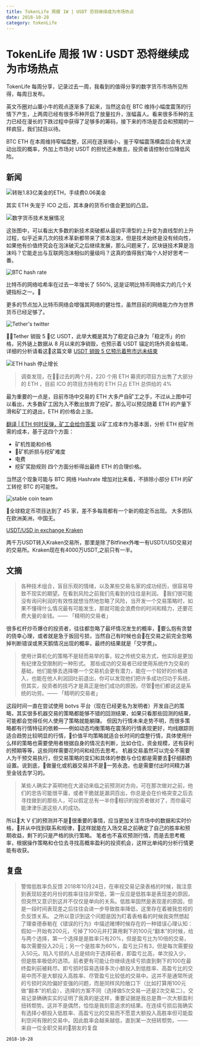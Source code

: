 ```yaml
---
title: TokenLife 周报 1W | USDT 恐将继续成为市场热点
date: 2018-10-28
category: tokenLife
---
```


# TokenLife 周报 1W : USDT 恐将继续成为市场热点

TokenLife 每周分享，记录过去一周，我看到的值得分享的数字货币市场所见所得，每周日发布。

英文币圈对山寨小牛的观点逐渐多了起来，当然这会在 BTC 维持小幅度震荡的行情下产生，上两周已经有很多币种开启了放量拉升，涨幅喜人。看来很多币种的主力已经在漫长的下跌过程中获得了足够多的筹码，接下来的市场是否会和预期的一样疯狂，我们拭目以待。

BTC  ETH 在本周维持窄幅盘整，区间在逐渐缩小，鉴于窄幅震荡横盘后会有大波动出现的概率，外加上市场对 USDT 的担忧还未散去，投资者请控制仓位降低风险。

## 新闻

![转账1.83亿美金的ETH，手续费0.06美金](https://trello-attachments.s3.amazonaws.com/5b8642b60d0d174068e2ed5d/5bcd7b3f7dc30335e3e4fe07/b484001f946be6f71c5e32068aae9098/image.png) 

其实 ETH 失宠于 ICO 之后，其本身的货币价值会更加的凸显。


![数字货币技术发展情况](https://trello-attachments.s3.amazonaws.com/5aceaf1164c86a15f5956cda/5bcd7b3f7dc30335e3e4fe07/fc4e620c70460f43ee53894788cfb451/image.png) 

这张图中，可以看出大多数的新技术突破都从最初平滑型的上升变为直线型的上升过程，似乎近来几次的技术革新都带来了资本泡沫，但是技术始终是没有倾向性，如果他有价值终究会在泡沫破灭之后继续发展，那么问题来了，区块链技术算是泡沫吗？它能走出与互联网泡沫相似的量级吗？这真的值得我们每个人好好思考一番。


![BTC hash rate](https://trello-attachments.s3.amazonaws.com/5aceaf1164c86a15f5956cda/5bcd7b3f7dc30335e3e4fe07/324706de2802cbd4d19ff723a771b949/DqRuBPxUUAAUvBm.jpg) 

比特币的网络哈希率在过去一年增长了 550%, 这是证明比特币网络实力的几个关键指标之一。

更多的节点加入比特币网络会增强其网络的健壮性，虽然目前的网络能力作为世界货币已经足够了。


![Tether's twitter](https://trello-attachments.s3.amazonaws.com/5aceaf1164c86a15f5956cda/5bcd7b3f7dc30335e3e4fe07/0e0d9ffea9445af6e784a9f19bc0b297/image.png) 

Tether 销毁 5 亿 USDT，此举大概是其为了稳定自己身为「稳定币」的价格，另外链上数据从 8 月以来的净销毁，也预示着 USDT 锚定的场外资金枯竭，详细的分析请看这这篇文章
[USDT 销毁 5 亿预示着熊市远未结束](https://www.jianshu.com/p/fb6a3ef4a543)


![ETH hash 停止增长](https://trello-attachments.s3.amazonaws.com/5aceaf1164c86a15f5956cda/5bcd7b3f7dc30335e3e4fe07/983a102791049e94d342179b09f94045/ueditor_bdc877352f6c50ee8f9ce833837618db.jpg) 

>调查发现，在过去的两个月，220 个用 ETH 募资的项目方出售了大部分的 ETH ，目前 ICO 的项目方持有的 ETH 只占 ETH 总供给的 4%

最为重要的一点是，目前市场中交易的 ETH 大多产自矿工之手，不过从上图中可以看出，大多数矿工因为入不敷出放弃了挖矿。那么可以预见随着 ETH 的产量下滑和矿工的退出，ETH 的价格会上涨。


[翻译 | ETH 何时反弹，矿工会给你答案](https://www.jianshu.com/p/17c3532cd675) 以矿工成本作为基本面，分析 ETH 挖矿所需的成本，基于这四个方面：
- 矿机性能和价格
- 矿机折损与挖矿难度
- 电费
- 挖矿奖励规则
四个方面分析得出最终 ETH 的合理价格。

当然这个现象可能与 BTC 网络 Hashrate 增加对比来看，不排除小部分 ETH 的矿工转挖 BTC 的可能性。


![stable coin team](https://trello-attachments.s3.amazonaws.com/5aceaf1164c86a15f5956cda/5bcd7b3f7dc30335e3e4fe07/1dc430de25e6563008b557ce22e692ef/DqUqGa2X0AEoxex.jpg)

全球稳定币项目达到了 45 家，差不多每周都有一个新的稳定币出现。
大多团队在欧洲美洲，中国无。


[USDT/USD in exchange Kraken](https://trello-attachments.s3.amazonaws.com/5aceaf1164c86a15f5956cda/5bcd7b3f7dc30335e3e4fe07/adee8e3a32c5aa66c12773926c0f8e59/image.png) 

两千万USDT转入Kraken交易所，那里是除了Bitfinex外唯一有USDT/USD交易对的交易所。Kraken现在有4000万USDT,之前只有一半。


## 文摘

>各种技术组合，盲目乐观的情绪，以及某些交易名家的成功经历，很容易导致不现实的期望。在看到风险之前我们先看到的往往是利润。 我们很可能没有询问利润的有效性就想当然地忽略了风险，当开发一个交易策略时，如果不懂得什么情况最有可能发生，那就可能会浪费你的时间和精力，还要花费大量的金钱。—— 「精明的交易者」

很多杠杆炒币爆仓的投资者，往往都忽略了最坏情况发生的概率，要么抱有贪婪的侥幸心理，或者就是急于扳回亏损，当然自己有时候也会在交易之前完全忽略掉判断错误或黑天鹅情况出现的概率，最终的结果就是「交学费」。

> 使用计算机化的策略不是轻而易举的事，较之传统交易方式，他实际是更加有纪律及受限制的一种形式。
那些成功的交易者已经使用系统作为交易的基础，他们能够去选择哪一个交易机会更有潜力，能在一个较好的价格进入，也能在他人利润回吐前退出，你可以发现他们把许多成功归功于系统，但其实，投资者的技巧才是真正是他们成功的原因，尽管他们都说这是系统的功劳。—— 「精明的交易者」

这段时间一直在尝试使用 botvs 平台（现在已经更名为发明者）开发自己的策略，其实很多机器交易的策略都能够不错的回测结果，如果只看那些回测的结果，可能都会觉得任何人使用了策略就能躺赚。
但因为行情未来走势不明，而很多策略都有行情特征的依赖——例如动态均衡策略在震荡的行情表现更好，均线跟踪则适合趋势比较明显的行情，价值平均策略就适合长时间的盘整行情，具体使用什么样的策略也需要使用者根据自身的情况去判断，比如仓位，资金规模，还有获利的预期等等，这些同样需要花时间和经历去思考。
机器交易虽然可以完全不需要人为干预交易执行，但交易策略的变幻和具体的参数与仓位都是需要去仔细斟酌设置。说到底，做量化或机器交易并不是一劳永逸，也是需要付出时间精力甚至金钱去学习的。


> 某些人确实才英明地在大波动来临之前预测对方向，可在那次做对之前，他们的忠告可能很平庸，或者干脆就是漏洞百出，你总是会在价格突变之后去寻找做到的那些人，可以假定总有一半你相识的投资者做对了，而你最可能津津乐道这些人的成功。

所以大 V 们的预测并不是很重要的事情，应当更加关注市场中的数据和实时价格，并从中找到联系和规律，这样就能在入场交易之前确定了自己的胜率和预期收益，剩下的只是严格的执行策略。
笔者也不喜欢预测行情，而是去思考概率，根据操作策略和仓位去寻找高概率盈利的投资机会，这样比单纯的分析行情更能有收获。

## 复盘

> 警惕低胜率负反馈
2018年10月24日，在审视交易记录表格的时候，我注意到表现较差的月份的胜率往往非常低，第一反应是低胜率是表现差的原因，但突然又意识到这并不仅仅是单向的关系。低胜率固然是表现差的原因，但是一段时间表现差之后往往会进一步导致胜率降低，这里存在着被我忽视的负反馈关系。
之所以意识到这个问题是因为盯着表格看的时候我突然想起了理查德泰勒在《错误的行为》中描述赌博时候存在的一种错误心理认知：假如一开始有200元，亏掉了100元并打算用剩下的100元“翻本”的时候，给与两个选择，第一个选择是是胜率只有20%，但是盈亏比为10倍的交易，每次需要投入20元；另一个是胜率为60%，盈亏比只有3，但是每次需要投入50元。陷入亏损的人总是倾向于选择前者，即盈亏比高，单次投入少，但是胜率极低的选项。前者更有可能让你继续连续亏损直到剩下的100在最终盈利前被耗尽。即亏损时容易选择多次小额投入到低胜率、高盈亏比的交易中而不是大额投入高胜率、尽管盈亏比较低的交易中。这并不是通常所说的亏损时风险偏好变强的问题，而是同样风险敞口下（比如打算用100元做“翻本”的机会），选择的方案不同（选择做5次交易一还是2次交易二）。交易记录确确实实的证明了我真的是这样，重要证据是我总是靠一次大额盈利扭转颓势。这并不是偶然，恰恰是我刻意追求的结果。在连续亏损后我确实有选择小额投入低胜率、高盈亏比的交易而不愿意大额投入高胜率但可能盈利空间有限的交易中。因此胜率会越来越低，直到某一次扭转颓势。—— 来自一位全职交易的朋友的复盘

`2018-10-28`